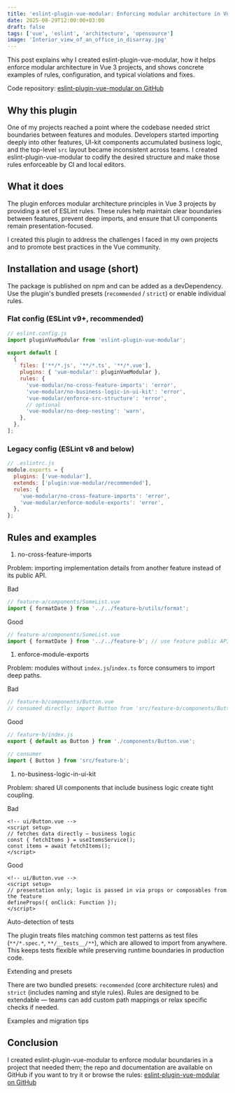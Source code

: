 ```yaml
---
title: 'eslint-plugin-vue-modular: Enforcing modular architecture in Vue 3'
date: 2025-08-29T12:00:00+03:00
draft: false
tags: ['vue', 'eslint', 'architecture', 'opensource']
image: 'Interior_view_of_an_office_in_disarray.jpg'
---
```


This post explains why I created eslint-plugin-vue-modular, how it helps enforce modular architecture in Vue 3 projects,
and shows concrete examples of rules, configuration, and typical violations and fixes.

Code repository: [eslint-plugin-vue-modular on GitHub](https://github.com/andrewmolyuk/eslint-plugin-vue-modular)

## Why this plugin

One of my projects reached a point where the codebase needed strict boundaries between features and modules. Developers
started importing deeply into other features, UI-kit components accumulated business logic, and the top-level `src`
layout became inconsistent across teams. I created eslint-plugin-vue-modular to codify the desired structure and make
those rules enforceable by CI and local editors.

## What it does

The plugin enforces modular architecture principles in Vue 3 projects by providing a set of ESLint rules. These rules
help maintain clear boundaries between features, prevent deep imports, and ensure that UI components remain
presentation-focused.

I created this plugin to address the challenges I faced in my own projects and to promote best practices in the Vue
community.

## Installation and usage (short)

The package is published on npm and can be added as a devDependency. Use the plugin's bundled presets (`recommended` /
`strict`) or enable individual rules.

### Flat config (ESLint v9+, recommended)

```js
// eslint.config.js
import pluginVueModular from 'eslint-plugin-vue-modular';

export default [
  {
    files: ['**/*.js', '**/*.ts', '**/*.vue'],
    plugins: { 'vue-modular': pluginVueModular },
    rules: {
      'vue-modular/no-cross-feature-imports': 'error',
      'vue-modular/no-business-logic-in-ui-kit': 'error',
      'vue-modular/enforce-src-structure': 'error',
      // optional
      'vue-modular/no-deep-nesting': 'warn',
    },
  },
];
```

### Legacy config (ESLint v8 and below)

```js
// .eslintrc.js
module.exports = {
  plugins: ['vue-modular'],
  extends: ['plugin:vue-modular/recommended'],
  rules: {
    'vue-modular/no-cross-feature-imports': 'error',
    'vue-modular/enforce-module-exports': 'error',
  },
};
```

## Rules and examples

1. no-cross-feature-imports

Problem: importing implementation details from another feature instead of its public API.

Bad

```js
// feature-a/components/SomeList.vue
import { formatDate } from '../../feature-b/utils/format';
```

Good

```js
// feature-a/components/SomeList.vue
import { formatDate } from '../../feature-b'; // use feature public API (index.js)
```

1. enforce-module-exports

Problem: modules without `index.js`/`index.ts` force consumers to import deep paths.

Bad

```js
// feature-b/components/Button.vue
// consumed directly: import Button from 'src/feature-b/components/Button.vue'
```

Good

```js
// feature-b/index.js
export { default as Button } from './components/Button.vue';

// consumer
import { Button } from 'src/feature-b';
```

1. no-business-logic-in-ui-kit

Problem: shared UI components that include business logic create tight coupling.

Bad

```vue
<!-- ui/Button.vue -->
<script setup>
// fetches data directly — business logic
const { fetchItems } = useItemsService();
const items = await fetchItems();
</script>
```

Good

```vue
<!-- ui/Button.vue -->
<script setup>
// presentation only; logic is passed in via props or composables from the feature
defineProps({ onClick: Function });
</script>
```

Auto-detection of tests

The plugin treats files matching common test patterns as test files (`**/*.spec.*`, `**/__tests__/**`), which are
allowed to import from anywhere. This keeps tests flexible while preserving runtime boundaries in production code.

Extending and presets

There are two bundled presets: `recommended` (core architecture rules) and `strict` (includes naming and style rules).
Rules are designed to be extendable — teams can add custom path mappings or relax specific checks if needed.

Examples and migration tips

## Conclusion

I created eslint-plugin-vue-modular to enforce modular boundaries in a project that needed them; the repo and
documentation are available on GitHub if you want to try it or browse the rules:
[eslint-plugin-vue-modular on GitHub](https://github.com/andrewmolyuk/eslint-plugin-vue-modular)
